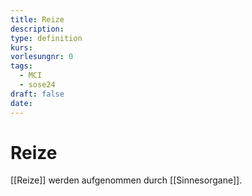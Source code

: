 ```yaml
---
title: Reize
description: 
type: definition
kurs: 
vorlesungnr: 0
tags:
  - MCI
  - sose24
draft: false
date:
---
```

# Reize
[[Reize]] werden aufgenommen durch [[Sinnesorgane]].